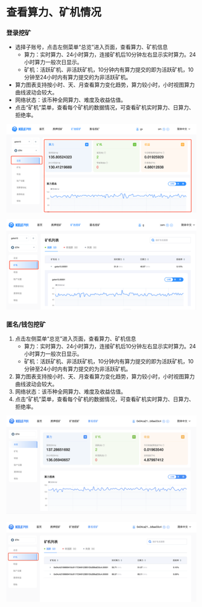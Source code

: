 # 查看算力、矿机情况

### 登录挖矿

* 选择子账号，点击左侧菜单“总览”进入页面，查看算力、矿机信息
  * 算力：实时算力、24小时算力，连接矿机后10分钟左右显示实时算力。24小时算力一般次日显示。
  * 矿机：活跃矿机、非活跃矿机，10分钟内有算力提交的即为活跃矿机，10分钟至24小时内有算力提交的为非活跃矿机。
* 算力图表支持按小时、天、月查看算力变化趋势，算力较小时，小时视图算力曲线波动会较大。
* 网络状态：该币种全网算力、难度及收益估值。
* 点击“矿机”菜单，查看每个矿机的数据情况，可查看矿机实时算力、日算力、拒绝率。

![](<../../.gitbook/assets/image (40).png>)

![](<../../.gitbook/assets/image (34).png>)

### 匿名/钱包挖矿

1. 点击左侧菜单“总览”进入页面，查看算力、矿机信息
   * 算力：实时算力、24小时算力，连接矿机后10分钟左右显示实时算力。24小时算力一般次日显示。
   * 矿机：活跃矿机、非活跃矿机，10分钟内有算力提交的即为活跃矿机，10分钟至24小时内有算力提交的为非活跃矿机。
2. 算力图表支持按小时、天、月查看算力变化趋势，算力较小时，小时视图算力曲线波动会较大。
3. 网络状态：该币种全网算力、难度及收益估值。
4. 点击“矿机”菜单，查看每个矿机的数据情况，可查看矿机实时算力、日算力、拒绝率。

![总览](<../../.gitbook/assets/image (234).png>)

![矿机](<../../.gitbook/assets/image (16).png>)
